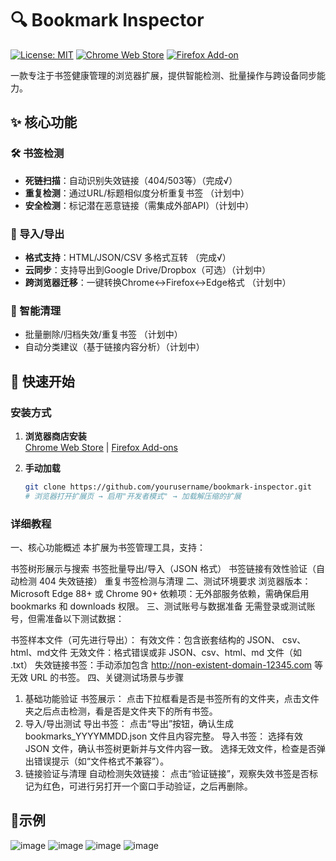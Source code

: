 # 🔍 Bookmark Inspector 

[![License: MIT](https://img.shields.io/badge/License-MIT-blue.svg)](https://opensource.org/licenses/MIT)
[![Chrome Web Store](https://img.shields.io/chrome-web-store/v/your-extension-id?label=Chrome%20Store)](https://chrome.google.com/webstore/detail/your-extension-id)
[![Firefox Add-on](https://img.shields.io/amo/v/your-extension-id?label=Firefox%20Add-on)](https://addons.mozilla.org/addon/your-extension-id)

一款专注于书签健康管理的浏览器扩展，提供智能检测、批量操作与跨设备同步能力。

## ✨ 核心功能

### 🛠️ 书签检测
- **死链扫描**：自动识别失效链接（404/503等）（完成√）
- **重复检测**：通过URL/标题相似度分析重复书签 （计划中）
- **安全检测**：标记潜在恶意链接（需集成外部API）（计划中）

### 🔄 导入/导出
- **格式支持**：HTML/JSON/CSV 多格式互转 （完成√）
- **云同步**：支持导出到Google Drive/Dropbox（可选）（计划中）
- **跨浏览器迁移**：一键转换Chrome↔Firefox↔Edge格式 （计划中）

### 🧹 智能清理
- 批量删除/归档失效/重复书签 （计划中）
- 自动分类建议（基于链接内容分析）（计划中）

## 🚀 快速开始

### 安装方式
1. **浏览器商店安装**  
   [Chrome Web Store](https://...) | [Firefox Add-ons](https://...)

2. **手动加载**  
   ```bash
   git clone https://github.com/yourusername/bookmark-inspector.git
   # 浏览器打开扩展页 → 启用"开发者模式" → 加载解压缩的扩展
   
### 详细教程
一、核心功能概述
本扩展为书签管理工具，支持：

书签树形展示与搜索
书签批量导出/导入（JSON 格式）
书签链接有效性验证（自动检测 404 失效链接）
重复书签检测与清理
二、测试环境要求
浏览器版本：Microsoft Edge 88+ 或 Chrome 90+
依赖项：无外部服务依赖，需确保启用 bookmarks 和 downloads 权限。
三、测试账号与数据准备
无需登录或测试账号，但需准备以下测试数据：

书签样本文件（可先进行导出）：
有效文件：包含嵌套结构的 JSON、 csv、html、md文件
无效文件：格式错误或非 JSON、csv、html、md 文件（如 .txt）
失效链接书签：手动添加包含 http://non-existent-domain-12345.com 等无效 URL 的书签。
四、关键测试场景与步骤
1. 基础功能验证
书签展示：
点击下拉框看是否是书签所有的文件夹，点击文件夹之后点击检测，看是否是文件夹下的所有书签。
2. 导入/导出测试
导出书签：
点击“导出”按钮，确认生成 bookmarks_YYYYMMDD.json 文件且内容完整。
导入书签：
选择有效 JSON 文件，确认书签树更新并与文件内容一致。
选择无效文件，检查是否弹出错误提示（如“文件格式不兼容”）。
3. 链接验证与清理
自动检测失效链接：
点击“验证链接”，观察失效书签是否标记为红色，可进行另打开一个窗口手动验证，之后再删除。


## 🌰示例
![image](https://github.com/user-attachments/assets/1cb06ec0-824a-4bc3-bec9-10eabdbf231e)
![image](https://github.com/user-attachments/assets/06dd354d-e57a-42a9-8474-1283a37d1d86)
![image](https://github.com/user-attachments/assets/c1bc648b-dfd8-4788-ab3e-f4430f324d97)
![image](https://github.com/user-attachments/assets/ceb9d9b1-8843-4165-ba33-17042dac12a7)

